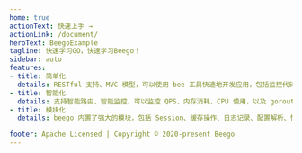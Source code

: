 ```yaml
---
home: true
actionText: 快速上手 →
actionLink: /document/
heroText: BeegoExample
tagline: 快速学习GO，快速学习Beego！
sidebar: auto
features:
- title: 简单化
  details: RESTful 支持、MVC 模型，可以使用 bee 工具快速地开发应用，包括监控代码修改进行热编译、自动化测试代码以及自动化打包部署。
- title: 智能化
  details: 支持智能路由、智能监控，可以监控 QPS、内存消耗、CPU 使用，以及 goroutine 的运行状况，让您的线上应用尽在掌握。
- title: 模块化
  details: beego 内置了强大的模块，包括 Session、缓存操作、日志记录、配置解析、性能监控、上下文操作、ORM 模块、请求模拟等强大的模块，足以支撑你任何的应用。

footer: Apache Licensed | Copyright © 2020-present Beego
---
```


